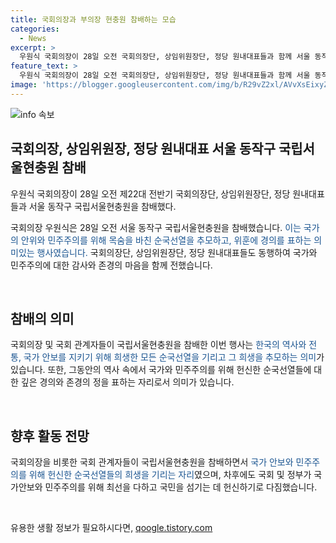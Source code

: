 ```yaml
---
title: 국회의장과 부의장 현충원 참배하는 모습
categories:
  - News
excerpt: >
  우원식 국회의장이 28일 오전 국회의장단, 상임위원장단, 정당 원내대표들과 함께 서울 동작구 국립서울현충원을 참배했다. (출처: 권욱 기자)
feature_text: >
  우원식 국회의장이 28일 오전 국회의장단, 상임위원장단, 정당 원내대표들과 함께 서울 동작구 국립서울현충원을 참배했다. (출처: 권욱 기자)
image: 'https://blogger.googleusercontent.com/img/b/R29vZ2xl/AVvXsEixyZcFfHzMRdzZMjFBmAUKJYCLCGyLL1o632UiGVXcaFdKo_bkvkuCioo0uUKlGfBVcT3P84aROyZIXSBEx3Aw5nCQ3pTgDom1WDC4m8eifvWiAmWEEVb4x6G_l8C0QH225ldMjyaFvpxGEBGNO37VmDTDMHGhJPq73UglMfDca1-0aw/s1600/blogspot.png'
---
```


<p><img src="https://blogger.googleusercontent.com/img/b/R29vZ2xl/AVvXsEixyZcFfHzMRdzZMjFBmAUKJYCLCGyLL1o632UiGVXcaFdKo_bkvkuCioo0uUKlGfBVcT3P84aROyZIXSBEx3Aw5nCQ3pTgDom1WDC4m8eifvWiAmWEEVb4x6G_l8C0QH225ldMjyaFvpxGEBGNO37VmDTDMHGhJPq73UglMfDca1-0aw/s1600/blogspot.png" alt="info 속보" /></p>

<h2 data-ke-size="size26">국회의장, 상임위원장, 정당 원내대표 서울 동작구 국립서울현충원 참배</h2>

<p data-ke-size="size16">우원식 국회의장이 28일 오전 제22대 전반기 국회의장단, 상임위원장단, 정당 원내대표들과 서울 동작구 국립서울현충원을 참배했다.</p>

<p data-ke-size="size16">국회의장 우원식은 28일 오전 서울 동작구 국립서울현충원을 참배했습니다. <span style="color: #1a5490;">이는 국가의 안위와 민주주의를 위해 목숨을 바친 순국선열을 추모하고, 위훈에 경의를 표하는 의미있는 행사였습니다.</span> 국회의장단, 상임위원장단, 정당 원내대표들도 동행하여 국가와 민주주의에 대한 감사와 존경의 마음을 함께 전했습니다.</p>

<p data-ke-size="size16">&nbsp;</p>

<h2 data-ke-size="size26">참배의 의미</h2>

<p data-ke-size="size16">국회의장 및 국회 관계자들이 국립서울현충원을 참배한 이번 행사는 <span style="color: #1a5490;">한국의 역사와 전통, 국가 안보를 지키기 위해 희생한 모든 순국선열을 기리고 그 희생을 추모하는 의미</span>가 있습니다. 또한, 그동안의 역사 속에서 국가와 민주주의를 위해 헌신한 순국선열들에 대한 깊은 경의와 존경의 정을 표하는 자리로서 의미가 있습니다.</p>

<p data-ke-size="size16">&nbsp;</p>

<h2 data-ke-size="size26">향후 활동 전망</h2>

<p data-ke-size="size16">국회의장을 비롯한 국회 관계자들이 국립서울현충원을 참배하면서 <span style="color: #1a5490;">국가 안보와 민주주의를 위해 헌신한 순국선열들의 희생을 기리는 자리</span>였으며, 차후에도 국회 및 정부가 국가안보와 민주주의를 위해 최선을 다하고 국민을 섬기는 데 헌신하기로 다짐했습니다.</p>

<p data-ke-size="size16">&nbsp;</p>
유용한 생활 정보가 필요하시다면, <a href="https://qoogle.tistory.com" rel="dofollow">qoogle.tistory.com</a>


